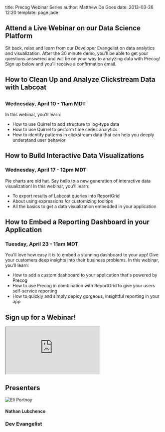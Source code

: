 title: Precog Webinar Series
author: Matthew De Goes
date: 2013-03-26 12:20
template: page.jade

<div class="two-columns">
    <h2>Attend a Live Webinar on our Data Science Platform</h2>
    <p>Sit back, relax and learn from our Developer Evangelist on data analytics and visualization. After the 30 minute demo, you'll be able to get your questions answered and will be on your way to analyzing data with Precog! Sign up below and you'll receive a confirmation email.</p>
    <h2>How to Clean Up and Analyze Clickstream Data with Labcoat<h2>
    <h3>Wednesday, April 10 - 11am MDT</h3>
    <p>In this webinar, you'll learn:</p>
    <ul>
        <li>How to use Quirrel to add structure to log-type data</li>
        <li>How to use Quirrel to perform time series analytics</li>
        <li>How to identify patterns in clickstream data that can help you deeply understand user behavior</li>
    </ul>
    <h2>How to Build Interactive Data Visualizations</h2>
    <h3>Wednesday, April 17 - 12pm MDT</h3>
    <p>Pie charts are old hat. Say hello to a new generation of interactive data visualization! In this webinar, you'll learn:</p>
    <ul>
        <li>To export results of Labcoat queries into ReportGrid</li>
        <li>About using expressions for customizing tooltips</li>
        <li>All the basics to get a data visualization embedded in your application</li>
    </ul>
    <h2>How to Embed a Reporting Dashboard in your Application</h2>
    <h3>Tuesday, April 23 - 11am MDT</h3>
    <p>You'll love how easy it is to embed a stunning dashboard to your app! Give your customers deep insights into their business problems. In this webinar, you'll learn:</p>
    <ul>
        <li>How to add a custom dashboard to your application that's powered by Precog</li>
        <li>How to use Precog in combination with ReportGrid to give your users self-service reporting</li>
        <li>How to quickly and simply deploy gorgeous, insightful reporting in your app</li>
    </ul>
    <h2>Sign up for a Webinar!</h2>
    <div class="form-iframe-large-half">
        <iframe src="http://www2.precog.com/l/17892/2013-03-12/7bbdk"></iframe>
    </div>
</div>
<div class="two-columns-end">
    <div class="dark-background">
        <h2>Presenters</h2>
        <img class="align-center body-image" src="/images/presenter-nlubchenco.jpg" border="0" alt="Eli Portnoy" align="center"/>
        <h4 class="align-center">Nathan Lubchenco</h4>
        <h3 class="title-font align-center">Dev Evangelist</h3>
    </div>
</div>
<div class="clear-left"></div>